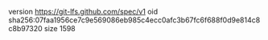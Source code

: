 version https://git-lfs.github.com/spec/v1
oid sha256:07faa1956ce7c9e569086eb985c4ecc0afc3b67fc6f688f0d9e814c8c8b97320
size 1598
